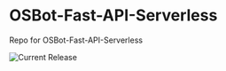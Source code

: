 # OSBot-Fast-API-Serverless
Repo for OSBot-Fast-API-Serverless

![Current Release](https://img.shields.io/badge/release-v1.21.1-blue)
